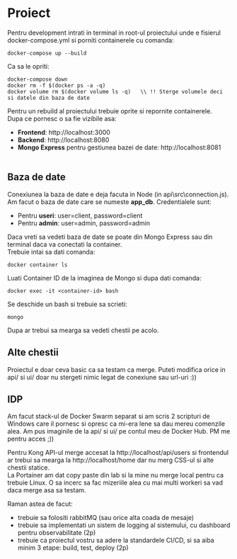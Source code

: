 # Proiect

Pentru development intrati in terminal in root-ul proiectului unde e fisierul docker-compose.yml si porniti containerele cu comanda:
```
docker-compose up --build
```

Ca sa le opriti:
```
docker-compose down
docker rm -f $(docker ps -a -q)
docker volume rm $(docker volume ls -q)   \\ !! Sterge volumele deci si datele din baza de date
```

Pentru un rebuild al proiectului trebuie oprite si repornite containerele. <br>
Dupa ce pornesc o sa fie vizibile asa: <br>
- **Frontend**: http://localhost:3000 <br>
- **Backend**: http://localhost:8080 <br>
- **Mongo Express** pentru gestiunea bazei de date: http://localhost:8081 <br><br>

## Baza de date
Conexiunea la baza de date e deja facuta in Node (in api\src\connection.js). Am facut o baza de date care se numeste **app_db**. Credentialele sunt:
- Pentru **useri**: user=client, password=client
- Pentru **admin**: user=admin, password=admin

Daca vreti sa vedeti baza de date se poate din Mongo Express sau din terminal daca va conectati la container. <br>
Trebuie intai sa dati comanda:
```
docker container ls
```
Luati Container ID de la imaginea de Mongo si dupa dati comanda:
```
docker exec -it <container-id> bash
```
Se deschide un bash si trebuie sa scrieti:
```
mongo
```
Dupa ar trebui sa mearga sa vedeti chestii pe acolo.

## Alte chestii
Proiectul e doar ceva basic ca sa testam ca merge. Puteti modifica orice in api/ si ui/ doar nu stergeti nimic legat de conexiune sau url-uri :))



## IDP

Am facut stack-ul de Docker Swarm separat si am scris 2 scripturi de Windows care il pornesc si opresc ca mi-era lene sa dau mereu comenzile alea.
Am pus imaginile de la api/ si ui/ pe contul meu de Docker Hub. PM me pentru acces ;)) <br>

Pentru Kong API-ul merge accesat la http://localhost/api/users si frontendul ar trebui sa mearga la http://localhost/home dar nu merg CSS-ul si alte chestii statice. <br>
La Portainer am dat copy paste din lab si la mine nu merge local pentru ca trebuie Linux. O sa incerc sa fac mizeriile alea cu mai multi workeri sa vad daca merge asa sa testam.

Raman astea de facut:
- trebuie sa folositi rabbitMQ (sau orice alta coada de mesaje)
- trebuie sa implementati un sistem de logging al sistemului, cu dashboard pentru observabilitate (2p)
- trebuie ca proiectul vostru sa adere la standardele CI/CD, si sa aiba minim 3 etape: build, test, deploy (2p)

